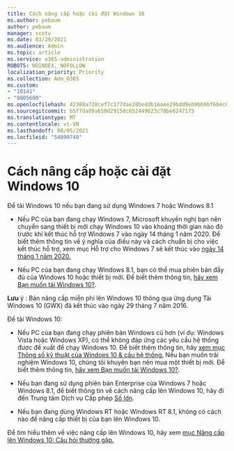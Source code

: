 ```yaml
---
title: Cách nâng cấp hoặc cài đặt Windows 10
ms.author: pebaum
author: pebaum
manager: scotv
ms.date: 03/29/2021
ms.audience: Admin
ms.topic: article
ms.service: o365-administration
ROBOTS: NOINDEX, NOFOLLOW
localization_priority: Priority
ms.collection: Adm_O365
ms.custom:
- "10141"
- "9005600"
ms.openlocfilehash: 42388a728cef7c177dae28beddb16aee29bdd9eb9bb9bf6bec0508b7eaff6414
ms.sourcegitcommit: b5f7da89a650d2915dc652449623c78be6247175
ms.translationtype: MT
ms.contentlocale: vi-VN
ms.lasthandoff: 08/05/2021
ms.locfileid: "54099740"
---
```

# <a name="how-to-upgrade-or-install-windows-10"></a>Cách nâng cấp hoặc cài đặt Windows 10

Để tải Windows 10 nếu bạn đang sử dụng Windows 7 hoặc Windows 8.1

- Nếu PC của bạn đang chạy Windows 7, Microsoft khuyến nghị bạn nên chuyển sang thiết bị mới chạy Windows 10 vào khoảng thời gian nào đó trước khi kết thúc hỗ trợ Windows 7 vào ngày 14 tháng 1 năm 2020. Để biết thêm thông tin về ý nghĩa của điều này và cách chuẩn bị cho việc kết thúc hỗ trợ, xem mục Hỗ trợ cho Windows 7 sẽ kết thúc vào [ngày 14 tháng 1 năm 2020.](https://support.microsoft.com/help/4057281/)

- Nếu PC của bạn đang chạy Windows 8.1, bạn có thể mua phiên bản đầy đủ của Windows 10 hoặc thiết bị mới. Để biết thêm thông tin, [hãy xem Bạn muốn tải Windows 10?](https://www.microsoft.com/windows/get-windows-10).

**Lưu** ý : Bản nâng cấp miễn phí lên Windows 10 thông qua ứng dụng Tải Windows 10 (GWX) đã kết thúc vào ngày 29 tháng 7 năm 2016.

Để tải Windows 10: 

- Nếu PC của bạn đang chạy phiên bản Windows cũ hơn (ví dụ: Windows Vista hoặc Windows XP), có thể không đáp ứng các yêu cầu hệ thống được đề xuất để chạy Windows 10. Để biết thêm thông tin, hãy [xem mục Thông số kỹ thuật của Windoes 10 & cầu hệ thống.](https://www.microsoft.com/windows/windows-10-specifications) Nếu bạn muốn trải nghiệm Windows 10, chúng tôi khuyên bạn nên mua một thiết bị mới. Để biết thêm thông tin, [hãy xem Bạn muốn tải Windows 10?](https://www.microsoft.com/windows/get-windows-10).

- Nếu bạn đang sử dụng phiên bản Enterprise của Windows 7 hoặc Windows 8.1, để biết thông tin về cách nâng cấp lên Windows 10, hãy đi đến Trung tâm Dịch vụ Cấp phép [Số lớn](https://www.microsoft.com/licensing/servicecenter/default.aspx).

- Nếu bạn đang dùng Windows RT hoặc Windows RT 8.1, không có cách nào để nâng cấp thiết bị của bạn lên Windows 10.

Để tìm hiểu thêm về việc nâng cấp lên Windows 10, hãy xem [mục Nâng cấp lên Windows 10: Câu hỏi thường gặp.](https://support.microsoft.com/windows/upgrade-to-windows-10-faq-cce52341-7943-594e-72ce-e1cf00382445)
